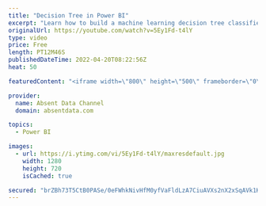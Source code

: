 ```yaml
---
title: "Decision Tree in Power BI"
excerpt: "Learn how to build a machine learning decision tree classifier in Power BI with some simple code. In the tutorial you will learn how to modify and visualize the model output so that you get the best results  This will be achieved with simple Python code. You can find the associated files below on the"
originalUrl: https://youtube.com/watch?v=5Ey1Fd-t4lY
type: video
price: Free
length: PT12M46S
publishedDateTime: 2022-04-20T08:22:56Z
heat: 50

featuredContent: "<iframe width=\"800\" height=\"500\" frameborder=\"0\" src=\"https://www.youtube.com/embed/5Ey1Fd-t4lY\" allow=\"accelerometer; autoplay; encrypted-media; gyroscope; picture-in-picture\" allowfullscreen></iframe>"

provider:
  name: Absent Data Channel
  domain: absentdata.com

topics:
  - Power BI

images:
  - url: https://i.ytimg.com/vi/5Ey1Fd-t4lY/maxresdefault.jpg
    width: 1280
    height: 720
    isCached: true

secured: "brZBh73T5CtB0PASe/0eFWhkNivHfM0yfVaFldLzA7CiuAVXs2nX2xSqAVk1Ku108bKvOSWZ37CIayiBJ/APBa1vZeC7gweSR8mUt7AIp70QQu3lPljK/UEZUmTMae7tevMDPA99aLbKHORzSSPVsZbaPsMZjV/VTLQr6AlmIqp0mi/w0V5GMeZRhXh7yLlz6MNGtCl2hzDwCbnKVI86AKBQxR3zGVnZoBvlBHgRur6Go8HDe29n4KAbdWxhF65RBD/p6gRkW04Z9BXfndfqMyj19UZ5BpYaibTIbU1JMmMXxAdZy3RgvK79/IBnwnI7OlVdt0SDpRfIaM6Iil623fKRZJRMOPPSoRsL43Xxc5Upag76ohthqhddT3z3LKlu4ZyLHjczlFirMznyvHUddXZ9mEYnCwxSsKOq9ki7uss=;FpVaMgZZ+eOBviBIs0QX1w=="
---
```


